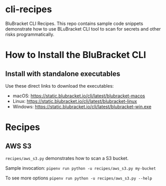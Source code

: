 # cli-recipes
BluBracket CLI Recipes. This repo contains sample code snippets demonstrate how to use BLuBracket CLI tool 
to scan for secrets and other risks programmatically.

# How to Install the BluBracket CLI

## Install with standalone executables

Use these direct links to download the executables:

- macOS: https://static.blubracket.io/cli/latest/blubracket-macos
- Linux: https://static.blubracket.io/cli/latest/blubracket-linux
- Windows: https://static.blubracket.io/cli/latest/blubracket-win.exe

# Recipes

## AWS S3

`recipes/aws_s3.py` demonstrates how to scan a S3 bucket.

Sample invocation: `pipenv run python -u recipes/aws_s3.py my-bucket`

To see more options `pipenv run python -u recipes/aws_s3.py --help`
